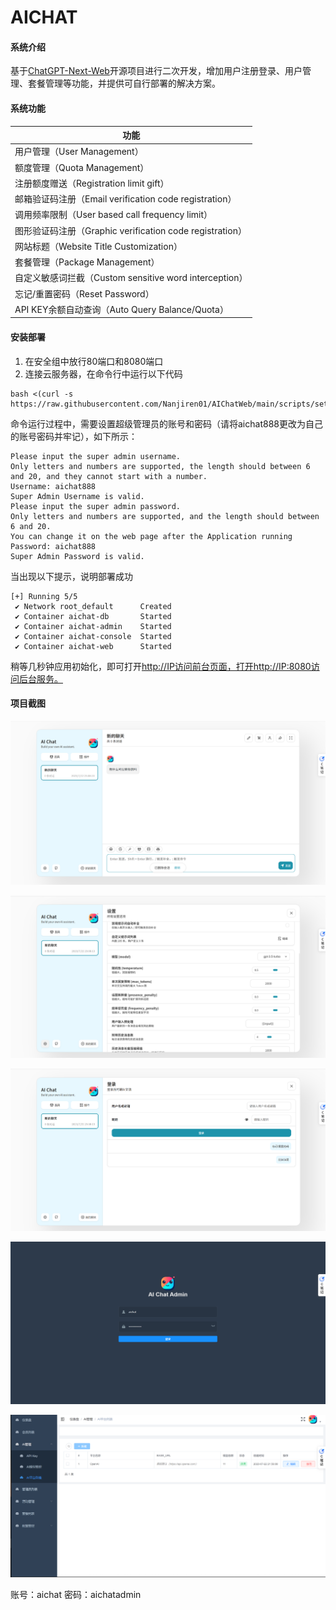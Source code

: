 # AICHAT

#### 系统介绍

基于[ChatGPT-Next-Web](https://github.com/Yidadaa/ChatGPT-Next-Web.git)开源项目进行二次开发，增加用户注册登录、用户管理、套餐管理等功能，并提供可自行部署的解决方案。

#### 系统功能

| 功能                                                     |
| -------------------------------------------------------- |
| 用户管理（User Management）                              |
| 额度管理（Quota Management）                             |
| 注册额度赠送（Registration limit gift）                  |
| 邮箱验证码注册（Email verification code registration）   |
| 调用频率限制（User based call frequency limit）          |
| 图形验证码注册（Graphic verification code registration） |
| 网站标题（Website Title Customization）                  |
| 套餐管理（Package Management）                           |
| 自定义敏感词拦截（Custom sensitive word interception）   |
| 忘记/重置密码（Reset Password）                          |
| API KEY余额自动查询（Auto Query Balance/Quota）          |

#### 安装部署

1. 在安全组中放行80端口和8080端口
2. 连接云服务器，在命令行中运行以下代码

```
bash <(curl -s https://raw.githubusercontent.com/Nanjiren01/AIChatWeb/main/scripts/setup.sh)
```

命令运行过程中，需要设置超级管理员的账号和密码（请将aichat888更改为自己的账号密码并牢记），如下所示：

```
Please input the super admin username. 
Only letters and numbers are supported, the length should between 6 and 20, and they cannot start with a number.
Username: aichat888
Super Admin Username is valid.
Please input the super admin password. 
Only letters and numbers are supported, and the length should between 6 and 20. 
You can change it on the web page after the Application running
Password: aichat888
Super Admin Password is valid.
```

当出现以下提示，说明部署成功

```
[+] Running 5/5
 ✔ Network root_default      Created
 ✔ Container aichat-db       Started
 ✔ Container aichat-admin    Started
 ✔ Container aichat-console  Started
 ✔ Container aichat-web      Started         
```

稍等几秒钟应用初始化，即可打开[http://IP访问前台页面，打开http://IP:8080访问后台服务。](http://xn--ip%2Chttp-u00lu5jg61bpditx3klx1a4ie3ve//IP:8080访问后台服务。)

#### 项目截图

![](img/image-20230722230828352.png)

![image-20230722230828352](img/image-20230722230920513.png)

![image-20230722230920513](img/image-20230722230951283.png)

![image-20230722231323654](img/image-20230722231323654.png)

![image-20230722231342674](img/image-20230722231342674.png)

账号：aichat 密码：aichatadmin
